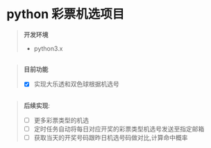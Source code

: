 # python 彩票机选项目  
>__开发环境__  
>* python3.x
##
>__目前功能__
>- [x] 实现大乐透和双色球根据机选号  
##
>__后续实现__:
>- [ ] 更多彩票类型的机选
>- [ ] 定时任务自动将每日对应开奖的彩票类型机选号发送至指定邮箱
>- [ ] 获取当天的开奖号码跟昨日机选号码做对比,计算命中概率
